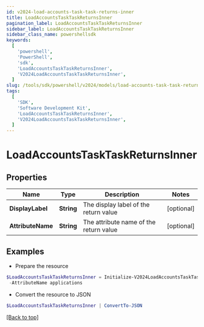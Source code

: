 ```yaml
---
id: v2024-load-accounts-task-task-returns-inner
title: LoadAccountsTaskTaskReturnsInner
pagination_label: LoadAccountsTaskTaskReturnsInner
sidebar_label: LoadAccountsTaskTaskReturnsInner
sidebar_class_name: powershellsdk
keywords:
  [
    'powershell',
    'PowerShell',
    'sdk',
    'LoadAccountsTaskTaskReturnsInner',
    'V2024LoadAccountsTaskTaskReturnsInner',
  ]
slug: /tools/sdk/powershell/v2024/models/load-accounts-task-task-returns-inner
tags:
  [
    'SDK',
    'Software Development Kit',
    'LoadAccountsTaskTaskReturnsInner',
    'V2024LoadAccountsTaskTaskReturnsInner',
  ]
---
```


# LoadAccountsTaskTaskReturnsInner

## Properties

| Name | Type | Description | Notes |
| --- | --- | --- | --- |
| **DisplayLabel** | **String** | The display label of the return value | [optional] |
| **AttributeName** | **String** | The attribute name of the return value | [optional] |

## Examples

- Prepare the resource

```powershell
$LoadAccountsTaskTaskReturnsInner = Initialize-V2024LoadAccountsTaskTaskReturnsInner  -DisplayLabel TASK_OUT_ACCOUNT_AGGREGATION_APPLICATIONS `
 -AttributeName applications
```

- Convert the resource to JSON

```powershell
$LoadAccountsTaskTaskReturnsInner | ConvertTo-JSON
```

[[Back to top]](#)
